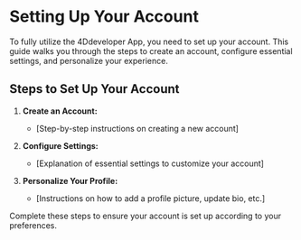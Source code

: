 # Setting Up Your Account

To fully utilize the 4Ddeveloper App, you need to set up your account. This guide walks you through the steps to create an account, configure essential settings, and personalize your experience.

## Steps to Set Up Your Account

1. **Create an Account:**

   - [Step-by-step instructions on creating a new account]

2. **Configure Settings:**

   - [Explanation of essential settings to customize your account]

3. **Personalize Your Profile:**
   - [Instructions on how to add a profile picture, update bio, etc.]

Complete these steps to ensure your account is set up according to your preferences.
